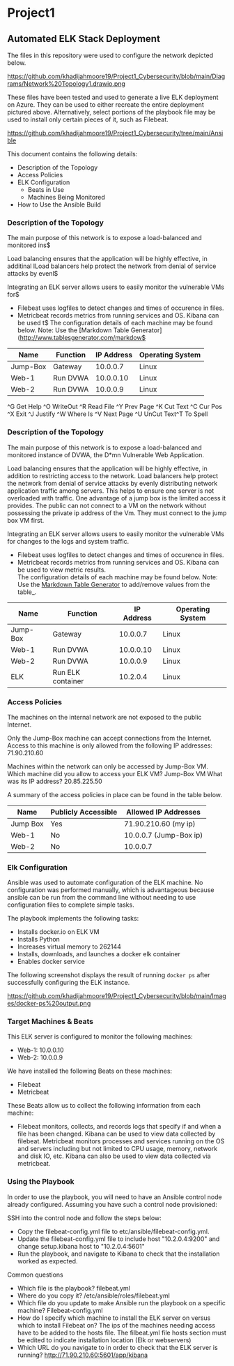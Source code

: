# Project1
## Automated ELK Stack Deployment

The files in this repository were used to configure the network depicted below.

https://github.com/khadijahmoore19/Project1_Cybersecurity/blob/main/Diagrams/Network%20Topology1.drawio.png

These files have been tested and used to generate a live ELK deployment on Azure. They can be used to either recreate the entire deployment pictured above. Alternatively, select portions of the playbook file may be used to install only certain pieces of it, such as Filebeat.

https://github.com/khadijahmoore19/Project1_Cybersecurity/tree/main/Ansible

This document contains the following details:
- Description of the Topology
- Access Policies
- ELK Configuration
  - Beats in Use
  - Machines Being Monitored
- How to Use the Ansible Build


### Description of the Topology

The main purpose of this network is to expose a load-balanced and monitored ins$

Load balancing ensures that the application will be highly effective, in additinal lLoad balancers help protect the network from denial of service attacks by evenl$

Integrating an ELK server allows users to easily monitor the vulnerable VMs for$
- Filebeat uses logfiles to detect changes and times of occurence in files.
- Metricbeat records metrics from running services and OS. Kibana can be used t$
The configuration details of each machine may be found below.
Note: Use the [Markdown Table Generator](http://www.tablesgenerator.com/markdow$

| Name     |      Function     | IP Address | Operating System |
|----------|-------------------|------------|------------------|
| Jump-Box | Gateway           | 10.0.0.7   | Linux            |
| Web-1    | Run DVWA          | 10.0.0.10  | Linux            |
| Web-2    | Run DVWA          | 10.0.0.9   | Linux            |

^G Get Help  ^O WriteOut  ^R Read File ^Y Prev Page ^K Cut Text  ^C Cur Pos
^X Exit      ^J Justify   ^W Where Is  ^V Next Page ^U UnCut Text^T To Spell
### Description of the Topology

The main purpose of this network is to expose a load-balanced and monitored instance of DVWA, the D*mn Vulnerable Web Application.

Load balancing ensures that the application will be highly effective, in addition to restricting access to the network.
Load balancers help protect the network from denial of service attacks by evenly distributing network application traffic among servers. This helps to ensure one server is not overloaded with traffic. One advantage of a jump box is the limited access it provides. The public can not connect to a VM on the network without possessing the private ip address of the Vm. They  must connect to the jump box VM first. 

Integrating an ELK server allows users to easily monitor the vulnerable VMs for changes to the logs and system traffic.
- Filebeat uses logfiles to detect changes and times of occurence in files. 
- Metricbeat records metrics from running services and OS. Kibana can be used to view metric results.  
The configuration details of each machine may be found below.
Note: Use the [Markdown Table Generator](http://www.tablesgenerator.com/markdown_tables) to add/remove values from the table_.

| Name     |      Function     | IP Address | Operating System |
|----------|-------------------|------------|------------------|
| Jump-Box | Gateway           | 10.0.0.7   | Linux            |
| Web-1    | Run DVWA          | 10.0.0.10  | Linux            |
| Web-2    | Run DVWA          | 10.0.0.9   | Linux            |
| ELK      | Run ELK container | 10.2.0.4   | Linux            |

### Access Policies

The machines on the internal network are not exposed to the public Internet. 

Only the Jump-Box machine can accept connections from the Internet. Access to this machine is only allowed from the following IP addresses: 71.90.210.60

Machines within the network can only be accessed by Jump-Box VM.
Which machine did you allow to access your ELK VM? Jump-Box VM 
What was its IP address? 20.85.225.50

A summary of the access policies in place can be found in the table below.

| Name     | Publicly Accessible | Allowed IP Addresses  |
|----------|---------------------|-----------------------|
| Jump Box | Yes                 | 71.90.210.60 (my ip)  |
| Web-1    | No                  | 10.0.0.7 (Jump-Box ip)|
| Web-2    | No                  | 10.0.0.7              |

### Elk Configuration

Ansible was used to automate configuration of the ELK machine. No configuration was performed manually, which is advantageous because ansible can be run from the command line without needing to use configuration files to complete simple tasks.

The playbook implements the following tasks:
- Installs docker.io on ELK VM
- Installs Python 
- Increases virtual memory to 262144
- Installs, downloads, and launches a docker elk container 
- Enables docker service

The following screenshot displays the result of running `docker ps` after successfully configuring the ELK instance.

https://github.com/khadijahmoore19/Project1_Cybersecurity/blob/main/Images/docker-ps%20output.png

### Target Machines & Beats
This ELK server is configured to monitor the following machines:
- Web-1: 10.0.0.10 
- Web-2: 10.0.0.9

We have installed the following Beats on these machines:
- Filebeat
- Metricbeat

These Beats allow us to collect the following information from each machine:
- Filebeat monitors, collects, and records logs that specify if and when a file has been changed. Kibana can be used to view data collected by filebeat. Metricbeat monitors processes and services running on the OS and servers including but not limited to CPU usage, memory, network and disk IO, etc. Kibana can also be used to view data collected via metricbeat. 

### Using the Playbook
In order to use the playbook, you will need to have an Ansible control node already configured. Assuming you have such a control node provisioned: 

SSH into the control node and follow the steps below:
- Copy the filebeat-config.yml file to etc/ansible/filebeat-config.yml.
- Update the filebeat-config.yml file to include host "10.2.0.4:9200" and change setup.kibana host to "10.2.0.4:5601"
- Run the playbook, and navigate to Kibana to check that the installation worked as expected.

Common questions
- Which file is the playbook? filebeat.yml
- Where do you copy it? /etc/ansible/roles/filebeat.yml
- Which file do you update to make Ansible run the playbook on a specific machine? Filebeat-config.yml
- How do I specify which machine to install the ELK server on versus which to install Filebeat on? The ips of the machines needing access have to be added to the hosts file. The filbeat.yml file hosts section must be edited to indicate installation location (Elk or webservers)
- Which URL do you navigate to in order to check that the ELK server is running? http://71.90.210.60:5601/app/kibana

